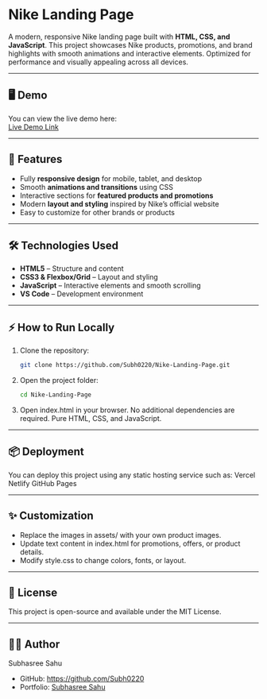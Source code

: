 # Nike Landing Page

A modern, responsive Nike landing page built with **HTML, CSS, and JavaScript**. This project showcases Nike products, promotions, and brand highlights with smooth animations and interactive elements. Optimized for performance and visually appealing across all devices.

---

## 🖥️ Demo

You can view the live demo here:  
[Live Demo Link](#) <!-- Replace # with your deployed URL -->

---

## 🚀 Features

- Fully **responsive design** for mobile, tablet, and desktop  
- Smooth **animations and transitions** using CSS  
- Interactive sections for **featured products and promotions**  
- Modern **layout and styling** inspired by Nike’s official website  
- Easy to customize for other brands or products  

---

## 🛠️ Technologies Used

- **HTML5** – Structure and content  
- **CSS3 & Flexbox/Grid** – Layout and styling  
- **JavaScript** – Interactive elements and smooth scrolling  
- **VS Code** – Development environment  

---

## ⚡ How to Run Locally

1. Clone the repository:
   ```bash
   git clone https://github.com/Subh0220/Nike-Landing-Page.git
2. Open the project folder:
   ```bash
   cd Nike-Landing-Page
3. Open index.html in your browser.
No additional dependencies are required. Pure HTML, CSS, and JavaScript.

---

## 📦 Deployment
You can deploy this project using any static hosting service such as:
Vercel
Netlify
GitHub Pages

---

## ✨ Customization
- Replace the images in assets/ with your own product images.
- Update text content in index.html for promotions, offers, or product details.
- Modify style.css to change colors, fonts, or layout.

---

## 📄 License
This project is open-source and available under the MIT License.

---

## 👨‍💻 Author
Subhasree Sahu

- GitHub: https://github.com/Subh0220
- Portfolio: [Subhasree Sahu](https://my-portfolio-wheat-mu-65.vercel.app/)
